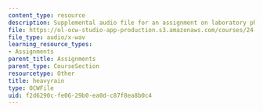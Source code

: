 ```yaml
---
content_type: resource
description: Supplemental audio file for an assignment on laboratory phonology.
file: https://ol-ocw-studio-app-production.s3.amazonaws.com/courses/24-910-topics-in-linguistic-theory-laboratory-phonology-spring-2007/f2d6290cfe0629b0ea0dc87f8ea8b0c4_heavyrain.wav
file_type: audio/x-wav
learning_resource_types:
- Assignments
parent_title: Assignments
parent_type: CourseSection
resourcetype: Other
title: heavyrain
type: OCWFile
uid: f2d6290c-fe06-29b0-ea0d-c87f8ea8b0c4
---
```

